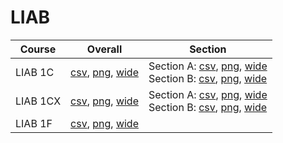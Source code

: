 # LIAB

| Course | Overall | Section |
| ------ | ------- | ------- |
| LIAB 1C | [csv](https://github.com/UCSD-Historical-Enrollment-Data/2024Spring/blob/main/overall/LIAB%201C.csv), [png](https://raw.githubusercontent.com/UCSD-Historical-Enrollment-Data/2024Spring/main/plot_overall/LIAB%201C.png), [wide](https://raw.githubusercontent.com/UCSD-Historical-Enrollment-Data/2024Spring/main/plot_overall_wide/LIAB%201C.png) | Section A: [csv](https://github.com/UCSD-Historical-Enrollment-Data/2024Spring/blob/main/section/LIAB%201C_A.csv), [png](https://raw.githubusercontent.com/UCSD-Historical-Enrollment-Data/2024Spring/main/plot_section/LIAB%201C_A.png), [wide](https://raw.githubusercontent.com/UCSD-Historical-Enrollment-Data/2024Spring/main/plot_section_wide/LIAB%201C_A.png)<br>Section B: [csv](https://github.com/UCSD-Historical-Enrollment-Data/2024Spring/blob/main/section/LIAB%201C_B.csv), [png](https://raw.githubusercontent.com/UCSD-Historical-Enrollment-Data/2024Spring/main/plot_section/LIAB%201C_B.png), [wide](https://raw.githubusercontent.com/UCSD-Historical-Enrollment-Data/2024Spring/main/plot_section_wide/LIAB%201C_B.png) |
| LIAB 1CX | [csv](https://github.com/UCSD-Historical-Enrollment-Data/2024Spring/blob/main/overall/LIAB%201CX.csv), [png](https://raw.githubusercontent.com/UCSD-Historical-Enrollment-Data/2024Spring/main/plot_overall/LIAB%201CX.png), [wide](https://raw.githubusercontent.com/UCSD-Historical-Enrollment-Data/2024Spring/main/plot_overall_wide/LIAB%201CX.png) | Section A: [csv](https://github.com/UCSD-Historical-Enrollment-Data/2024Spring/blob/main/section/LIAB%201CX_A.csv), [png](https://raw.githubusercontent.com/UCSD-Historical-Enrollment-Data/2024Spring/main/plot_section/LIAB%201CX_A.png), [wide](https://raw.githubusercontent.com/UCSD-Historical-Enrollment-Data/2024Spring/main/plot_section_wide/LIAB%201CX_A.png)<br>Section B: [csv](https://github.com/UCSD-Historical-Enrollment-Data/2024Spring/blob/main/section/LIAB%201CX_B.csv), [png](https://raw.githubusercontent.com/UCSD-Historical-Enrollment-Data/2024Spring/main/plot_section/LIAB%201CX_B.png), [wide](https://raw.githubusercontent.com/UCSD-Historical-Enrollment-Data/2024Spring/main/plot_section_wide/LIAB%201CX_B.png) |
| LIAB 1F | [csv](https://github.com/UCSD-Historical-Enrollment-Data/2024Spring/blob/main/overall/LIAB%201F.csv), [png](https://raw.githubusercontent.com/UCSD-Historical-Enrollment-Data/2024Spring/main/plot_overall/LIAB%201F.png), [wide](https://raw.githubusercontent.com/UCSD-Historical-Enrollment-Data/2024Spring/main/plot_overall_wide/LIAB%201F.png) |  |
